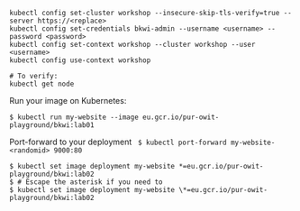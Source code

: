 ```
kubectl config set-cluster workshop --insecure-skip-tls-verify=true --server https://<replace>
kubectl config set-credentials bkwi-admin --username <username> --password <password>
kubectl config set-context workshop --cluster workshop --user <username>
kubectl config use-context workshop

# To verify:
kubectl get node
```

Run your image on Kubernetes:
```
$ kubectl run my-website --image eu.gcr.io/pur-owit-playground/bkwi:lab01
```


Port-forward to your deployment
` $ kubectl port-forward my-website-<randomid> 9000:80`


```
$ kubectl set image deployment my-website *=eu.gcr.io/pur-owit-playground/bkwi:lab02
$ # Escape the asterisk if you need to
$ kubectl set image deployment my-website \*=eu.gcr.io/pur-owit-playground/bkwi:lab02
```
